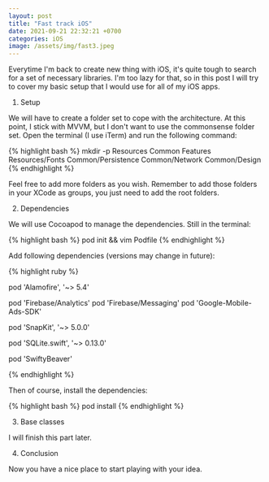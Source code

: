 ```yaml
---
layout: post
title: "Fast track iOS"
date: 2021-09-21 22:32:21 +0700
categories: iOS
image: /assets/img/fast3.jpeg
---
```


Everytime I'm back to create new thing with iOS, it's quite tough to search for a set of necessary libraries. I'm too lazy for that, so in this post I will try to cover my basic setup that I would use for all of my iOS apps.

<!--more-->

1. Setup

We will have to create a folder set to cope with the architecture. At this point, I stick with MVVM, but I don't want to use the commonsense folder set. Open the terminal (I use iTerm) and run the following command:

{% highlight bash %}
mkdir -p Resources Common Features Resources/Fonts Common/Persistence Common/Network Common/Design
{% endhighlight %}

Feel free to add more folders as you wish. Remember to add those folders in your XCode as groups, you just need to add the root folders.


2. Dependencies

We will use Cocoapod to manage the dependencies. Still in the terminal:

{% highlight bash %}
pod init && vim Podfile
{% endhighlight %}

Add following dependencies (versions may change in future):

{% highlight ruby %}

pod 'Alamofire', '~> 5.4'

pod 'Firebase/Analytics'
pod 'Firebase/Messaging'
pod 'Google-Mobile-Ads-SDK'

pod 'SnapKit', '~> 5.0.0'

pod 'SQLite.swift', '~> 0.13.0'

pod 'SwiftyBeaver'

{% endhighlight %}

Then of course, install the dependencies:

{% highlight bash %}
pod install
{% endhighlight %}

3. Base classes

I will finish this part later.

4. Conclusion

Now you have a nice place to start playing with your idea.